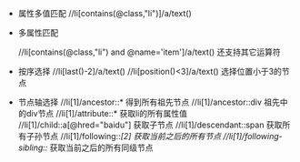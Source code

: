 - 属性多值匹配
  //li[contains(@class,"li")]/a/text()

- 多属性匹配

  //li[contains(@class,"li") and @name='item']/a/text()  还支持其它运算符

- 按序选择
  //li[last()-2]/a/text()
  //li[position()<3]/a/text() 选择位置小于3的节点

- 节点轴选择
  //li[1]/ancestor::*  得到所有祖先节点
  //li[1]/ancestor::div 祖先中的div节点
  //li[1]/attribute::* 获取li的所有属性值
  //li[1]/child::a[@hred="baidu"] 获取子节点
  //li[1]/descendant::span 获取所有子孙节点
  //li[1]/following::*[2] 获取当前之后的所有节点
  //li[1]/following-sibling::* 获取当前之后的所有同级节点